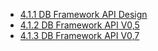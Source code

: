 * [4.1.1 DB Framework API Design](4.1.1-DB-Framework-API-Design)
* [4.1.2 DB Framework API V0,5](4.1.2-DB-Framework-API-V0,5)
* [4.1.3 DB Framework API V0,7](4.1.3-DB-Framework-API-V0,7)
